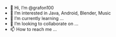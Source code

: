 - 👋 Hi, I’m @grafon100
- 👀 I’m interested in Java, Android, Blender, Music
- 🌱 I’m currently learning ...
- 💞️ I’m looking to collaborate on ...
- 📫 How to reach me ...

<!---
grafon100/grafon100 is a ✨ special ✨ repository because its `README.md` (this file) appears on your GitHub profile.
You can click the Preview link to take a look at your changes.
--->
